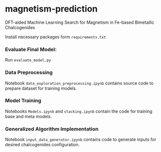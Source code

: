 # magnetism-prediction
DFT-aided Machine Learning Search for Magnetism in Fe-based Bimetallic Chalcogenides

Install necessary packages form `requirements.txt`

### Evaluate Final Model:
Run `evaluate_model.py` 

### Data Preprocessing
Notebook `data_exploration_preprocessing.ipynb` contains source code to prepare dataset for training models.

### Model Training 
Notebooks `Models.ipynb` and `stacking.ipynb` contain the code for training base and meta models.

### Generalized Algorithm Implementation 
Notebook `input_data_generator.ipynb` contains code to generate inputs for desired chalcogenides configuration.

